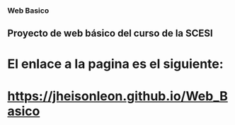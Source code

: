 ### Web Basico
## Proyecto de web básico del curso de la SCESI
# El enlace a la pagina es el siguiente:
# https://jheisonleon.github.io/Web_Basico 
